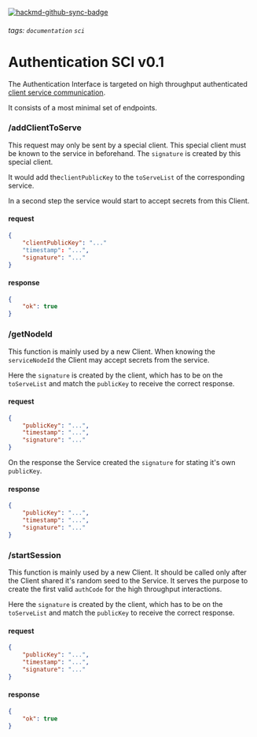 [![hackmd-github-sync-badge](https://hackmd.io/qbdgtO9mQ2CagvyXdya6Uw/badge)](https://hackmd.io/qbdgtO9mQ2CagvyXdya6Uw)
###### tags: `documentation` `sci`

# Authentication SCI v0.1
The Authentication Interface is targeted on high throughput authenticated [client service communication](https://hackmd.io/DjnHMT0TSlmffXZTsm4f7A).

It consists of a most minimal set of endpoints.

### /addClientToServe
This request may only be sent by a special client. This special client must be known to the service in beforehand. The `signature` is created by this special client.

It would add the`clientPublicKey` to the `toServeList` of the corresponding service.

In a second step the service would start to accept secrets from this Client.

#### request
```json
{
    "clientPublicKey": "..."
    "timestamp": "...",
    "signature": "..."
}
```

#### response
```json
{
    "ok": true
}

```

### /getNodeId
This function is mainly used by a new Client. When knowing the `serviceNodeId` the Client may accept secrets from the service.

Here the `signature` is created by the client, which has to be on the `toServeList` and match the `publicKey` to receive the correct response.

#### request
```json
{
    "publicKey": "...",
    "timestamp": "...",
    "signature": "..."
}
```

On the response the Service created the `signature` for stating it's own `publicKey`.

#### response
```json
{
    "publicKey": "...",
    "timestamp": "...",
    "signature": "..."
}

```

### /startSession
This function is mainly used by a new Client. It should be called only after the Client shared it's random seed to the Service. It serves the purpose to create the first valid `authCode` for the high throughput interactions.

Here the `signature` is created by the client, which has to be on the `toServeList` and match the `publicKey` to receive the correct response.

#### request
```json
{
    "publicKey": "...",
    "timestamp": "...",
    "signature": "..."
}
```

#### response
```json
{
    "ok": true
}

```
